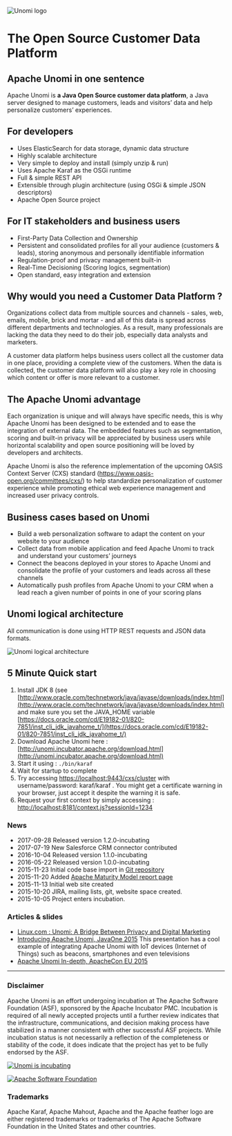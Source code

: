 <!--
  ~ Licensed to the Apache Software Foundation (ASF) under one or more
  ~ contributor license agreements.  See the NOTICE file distributed with
  ~ this work for additional information regarding copyright ownership.
  ~ The ASF licenses this file to You under the Apache License, Version 2.0
  ~ (the "License"); you may not use this file except in compliance with
  ~ the License.  You may obtain a copy of the License at
  ~
  ~      http://www.apache.org/licenses/LICENSE-2.0
  ~
  ~ Unless required by applicable law or agreed to in writing, software
  ~ distributed under the License is distributed on an "AS IS" BASIS,
  ~ WITHOUT WARRANTIES OR CONDITIONS OF ANY KIND, either express or implied.
  ~ See the License for the specific language governing permissions and
  ~ limitations under the License.
  -->
  
![Unomi logo](images/apache-unomi-380x85.png)

# The Open Source Customer Data Platform

## Apache Unomi in one sentence
Apache Unomi is __a Java Open Source customer data platform__, a Java server designed to manage customers, 
leads and visitors’ data and help personalize customers’ experiences. 

## For developers 
* Uses ElasticSearch for data storage, dynamic data structure
* Highly scalable architecture
* Very simple to deploy and install (simply unzip & run)
* Uses Apache Karaf as the OSGi runtime 
* Full & simple REST API
* Extensible through plugin architecture (using OSGi & simple JSON descriptors)
* Apache Open Source project

## For IT stakeholders and business users
* First-Party Data Collection and Ownership
* Persistent and consolidated profiles for all your audience (customers & leads), storing anonymous and personally 
identifiable information
* Regulation-proof and privacy management built-in 
* Real-Time Decisioning (Scoring logics, segmentation)
* Open standard, easy integration and extension

## Why would you need a Customer Data Platform ? 
Organizations collect data from multiple sources and channels - sales, web, emails, mobile, brick and mortar - and 
all of this data is spread across different departments and technologies. As a result, many professionals are lacking 
the data they need to do their job, especially data analysts and marketers.

A customer data platform helps business users collect all the customer data in one place, providing a complete view 
of the customers. When the data is collected, the customer data platform will also play a key role in choosing which 
content or offer is more relevant to a customer. 

## The Apache Unomi advantage 
Each organization is unique and will always have specific needs, this is why Apache Unomi has been designed to 
be extended and to ease the integration of external data. The embedded features such as segmentation, scoring and 
built-in privacy will be appreciated by business users while horizontal scalability and open source positioning will 
be loved by developers and architects. 

Apache Unomi is also the reference implementation of the upcoming OASIS Context Server (CXS) standard 
(https://www.oasis-open.org/committees/cxs/) to help standardize personalization of customer experience while promoting 
ethical web experience management and increased user privacy controls. 

## Business cases based on Unomi
* Build a web personalization software to adapt the content on your website to your audience
* Collect data from mobile application and feed Apache Unomi to track and understand your customers’ journeys 
* Connect the beacons deployed in your stores to Apache Unomi and consolidate the profile of your customers and leads across all these channels
* Automatically push profiles from Apache Unomi to your CRM when a lead reach a given number of points in one of your scoring plans

## Unomi logical architecture

All communication is done using HTTP REST requests and JSON data formats.

![Unomi logical architecture](images/unomi-logical-architecture-diagram.png)

## 5 Minute Quick start
1. Install JDK 8 (see [http://www.oracle.com/technetwork/java/javase/downloads/index.html](http://www.oracle.com/technetwork/java/javase/downloads/index.html) and make sure you set the JAVA_HOME variable [https://docs.oracle.com/cd/E19182-01/820-7851/inst_cli_jdk_javahome_t/](https://docs.oracle.com/cd/E19182-01/820-7851/inst_cli_jdk_javahome_t/)
2. Download Apache Unomi here : [http://unomi.incubator.apache.org/download.html](http://unomi.incubator.apache.org/download.html)
3. Start it using : `./bin/karaf`
4. Wait for startup to complete
5. Try accessing [https://localhost:9443/cxs/cluster](https://localhost:9443/cxs/cluster) with username/password: karaf/karaf . You might get a certificate warning in your browser, just accept it despite the warning it is safe.
6. Request your first context by simply accessing : [http://localhost:8181/context.js?sessionId=1234](http://localhost:8181/context.js?sessionId=1234)

### News

- 2017-09-28 Released version 1.2.0-incubating
- 2017-07-19 New Salesforce CRM connector contributed
- 2016-10-04 Released version 1.1.0-incubating
- 2016-05-22 Released version 1.0.0-incubating
- 2015-11-23 Initial code base import in [Git repository](source-repository.html) 
- 2015-11-20 Added [Apache Maturity Model report page](maturity-model-report.html)
- 2015-11-13 Initial web site created
- 2015-10-20 JIRA, mailing lists, git, website space created.
- 2015-10-05 Project enters incubation.

### Articles & slides

* [Linux.com : Unomi: A Bridge Between Privacy and Digital Marketing](http://www.linux.com/news/enterprise/cloud-computing/858418-unomi-a-bridge-between-privacy-and-digital-marketing)
* [Introducing Apache Unomi, JavaOne 2015](http://www.slideshare.net/sergehuber/introducing-apache-unomi-javaone-2015-session) This presentation has a cool example of integrating Apache Unomi with IoT devices (Internet of Things) such as beacons, smartphones and even televisions
* [Apache Unomi In-depth, ApacheCon EU 2015](http://www.slideshare.net/sergehuber/apache-unomi-in-depth-apachecon-eu-2015-session)

---

### Disclaimer

Apache Unomi is an effort undergoing incubation at The Apache Software Foundation (ASF), sponsored by the Apache Incubator PMC. Incubation is required 
of all newly accepted projects until a further review indicates that the infrastructure, communications, and decision making process have stabilized 
in a manner consistent with other successful ASF projects. While incubation status is not necessarily a reflection of the completeness or stability 
of the code, it does indicate that the project has yet to be fully endorsed by the ASF.

[![Unomi is incubating](images/incubator-logo.png)](http://incubator.apache.org)

[![Apache Software Foundation](https://www.apache.org/foundation/press/kit/asf_logo_url_small.png)](http://apache.org)

### Trademarks

Apache Karaf, Apache Mahout, Apache and the Apache feather logo are either registered trademarks or trademarks of The
 Apache Software Foundation in the United States and other countries.
